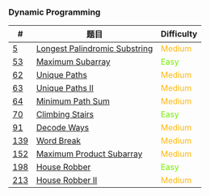 ### Dynamic Programming

| #                     | 题目                                            | Difficulty                                 |
| --------------------- | ----------------------------------------------- | ------------------------------------------ |
| [5](0005/README.md)   | [Longest Palindromic Substring](0005/README.md) | <span style='color:#FFB90F;'>Medium</span> |
| [53](0053/README.md)  | [Maximum Subarray](0053/README.md)              | <span style='color: #76EE00;'>Easy</span>  |
| [62](0062/README.md)  | [Unique Paths](0062/README.md)                  | <span style='color:#FFB90F;'>Medium</span> |
| [63](0063/README.md)  | [Unique Paths II](0063/README.md)               | <span style='color:#FFB90F;'>Medium</span> |
| [64](0064/README.md)  | [Minimum Path Sum](0064/README.md)              | <span style='color:#FFB90F;'>Medium</span> |
| [70](0070/README.md)  | [Climbing Stairs](0070/README.md)               | <span style='color: #76EE00;'>Easy</span>  |
| [91](0091/README.md)  | [Decode Ways](0091/README.md)                   | <span style='color:#FFB90F;'>Medium</span> |
| [139](0139/README.md) | [Word Break](0139/README.md)                    | <span style='color:#FFB90F;'>Medium</span> |
| [152](0152/README.md) | [Maximum Product Subarray](0152/README.md)      | <span style='color:#FFB90F;'>Medium</span> |
| [198](0198/README.md) | [House Robber](0198/README.md)                  | <span style='color: #76EE00;'>Easy</span>  |
| [213](0213/README.md) | [House Robber II](0213/README.md)               | <span style='color:#FFB90F;'>Medium</span> |


